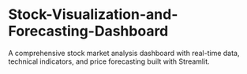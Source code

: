 # Stock-Visualization-and-Forecasting-Dashboard
   A comprehensive stock market analysis dashboard with real-time data, technical indicators, and price forecasting built with Streamlit.
